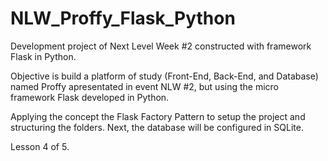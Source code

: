 # NLW_Proffy_Flask_Python
Development project of Next Level Week #2 constructed with framework Flask in Python.

Objective is build a platform of study (Front-End, Back-End, and Database) named Proffy apresentated in event NLW #2, but using the micro framework Flask developed in Python.

Applying the concept the Flask Factory Pattern to setup the project and structuring the folders. Next, the database will be configured in SQLite.

Lesson 4 of 5.
